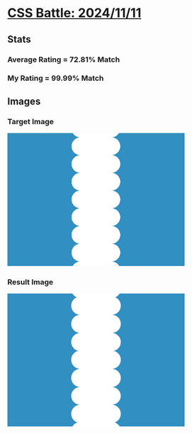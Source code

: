 # [CSS Battle: 2024/11/11](https://cssbattle.dev/play/uW5AdLWTjGniqNWjsfOP)

## Stats

### Average Rating = 72.81% Match

### My Rating = 99.99% Match

## Images

### Target Image

![](./images/target.png)

### Result Image

![](./images/result.png)
